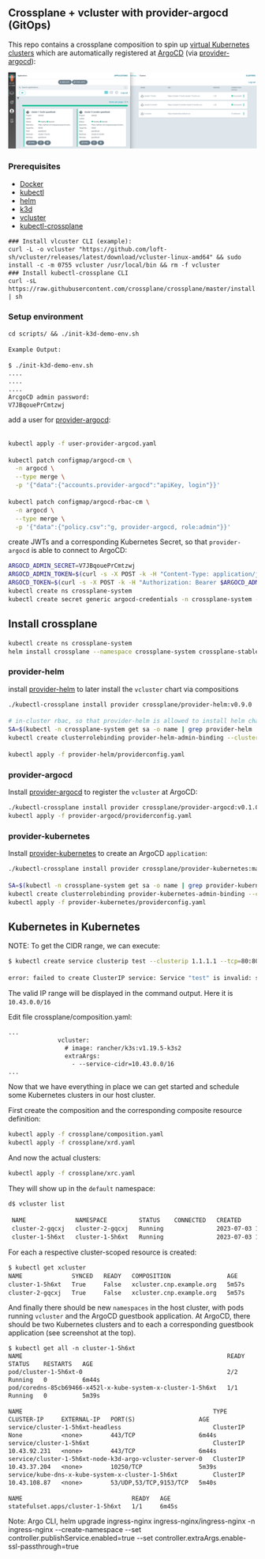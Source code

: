 ## Crossplane + vcluster with provider-argocd (GitOps)

This repo contains a crossplane composition to spin up [virtual Kubernetes clusters](https://www.vcluster.com/) which are automatically registered at [ArgoCD](https://argo-cd.readthedocs.io/en/stable/) (via [provider-argocd](https://github.com/crossplane-contrib/provider-argocd)):

![](argocd.png)

###  Prerequisites

- [Docker](https://docs.docker.com/engine/install/ubuntu/)
- [kubectl](https://kubernetes.io/docs/tasks/tools/#kubectl)
- [helm](https://helm.sh/docs/intro/install/)
- [k3d](https://k3d.io/#installation)
- [vcluster](https://www.vcluster.com/docs/getting-started/setup)
- [kubectl-crossplane](https://docs.crossplane.io/v1.10/getting-started/install-configure/)
```
### Install vlcuster CLI (example):
curl -L -o vcluster "https://github.com/loft-sh/vcluster/releases/latest/download/vcluster-linux-amd64" && sudo install -c -m 0755 vcluster /usr/local/bin && rm -f vcluster
### Install kubectl-crossplane CLI
curl -sL https://raw.githubusercontent.com/crossplane/crossplane/master/install.sh | sh
```

### Setup environment

```
cd scripts/ && ./init-k3d-demo-env.sh

Example Output:

$ ./init-k3d-demo-env.sh 
....
....
....
ArcgoCD admin password:
V7JBqouePrCmtzwj
```

add a user for [provider-argocd](https://argo-cd.readthedocs.io/en/stable/operator-manual/user-management/):
```bash

kubectl apply -f user-provider-argcod.yaml

kubectl patch configmap/argocd-cm \
  -n argocd \
  --type merge \
  -p '{"data":{"accounts.provider-argocd":"apiKey, login"}}'

kubectl patch configmap/argocd-rbac-cm \
  -n argocd \
  --type merge \
  -p '{"data":{"policy.csv":"g, provider-argocd, role:admin"}}'
```
create JWTs and a corresponding Kubernetes Secret, so that `provider-argocd` is able to connect to ArgoCD:
```bash
ARGOCD_ADMIN_SECRET=V7JBqouePrCmtzwj
ARGOCD_ADMIN_TOKEN=$(curl -s -X POST -k -H "Content-Type: application/json" --data '{"username":"admin","password":"'$ARGOCD_ADMIN_SECRET'"}' http://argocd.192.168.1.99.nip.io:8080/api/v1/session | jq -r .token)
ARGOCD_TOKEN=$(curl -s -X POST -k -H "Authorization: Bearer $ARGOCD_ADMIN_TOKEN" -H "Content-Type: application/json" http://argocd.192.168.1.99.nip.io:8080/api/v1/account/provider-argocd/token | jq -r .token)
kubectl create ns crossplane-system
kubectl create secret generic argocd-credentials -n crossplane-system --from-literal=authToken="$ARGOCD_TOKEN"
```

## Install crossplane
```bash
kubectl create ns crossplane-system
helm install crossplane --namespace crossplane-system crossplane-stable/crossplane
```

### provider-helm
install [provider-helm](https://github.com/crossplane-contrib/provider-helm) to later install the `vcluster` chart via compositions
```bash
./kubectl-crossplane install provider crossplane/provider-helm:v0.9.0

# in-cluster rbac, so that provider-helm is allowed to install helm charts into the host cluster
SA=$(kubectl -n crossplane-system get sa -o name | grep provider-helm | sed -e 's|serviceaccount\/|crossplane-system:|g')
kubectl create clusterrolebinding provider-helm-admin-binding --clusterrole cluster-admin --serviceaccount="${SA}"

kubectl apply -f provider-helm/providerconfig.yaml
```
### provider-argocd
Install [provider-argocd](https://github.com/crossplane-contrib/provider-argocd) to register the `vcluster` at ArgoCD:
```bash
./kubectl-crossplane install provider crossplane/provider-argocd:v0.1.0
kubectl apply -f provider-argocd/providerconfig.yaml
```

### provider-kubernetes
Install [provider-kubernetes](https://github.com/crossplane-contrib/provider-kubernetes) to create an ArgoCD `application`:
```bash
./kubectl-crossplane install provider crossplane/provider-kubernetes:main

SA=$(kubectl -n crossplane-system get sa -o name | grep provider-kubernetes | sed -e 's|serviceaccount\/|crossplane-system:|g')
kubectl create clusterrolebinding provider-kubernetes-admin-binding --clusterrole cluster-admin --serviceaccount="${SA}"
kubectl apply -f provider-kubernetes/providerconfig.yaml 
```

## Kubernetes in Kubernetes

NOTE: To get the CIDR range, we can execute:

```bash
$ kubectl create service clusterip test --clusterip 1.1.1.1 --tcp=80:80

error: failed to create ClusterIP service: Service "test" is invalid: spec.clusterIPs: Invalid value: []string{"1.1.1.1"}: failed to allocate IP 1.1.1.1: the provided IP (1.1.1.1) is not in the valid range. The range of valid IPs is 10.43.0.0/16

```

The valid IP range will be displayed in the command output. Here it is `10.43.0.0/16`

Edit file crossplane/composition.yaml:
```
...
              vcluster:
                # image: rancher/k3s:v1.19.5-k3s2 
                extraArgs:
                  - --service-cidr=10.43.0.0/16
...
```


Now that we have everything in place we can get started and schedule some Kubernetes clusters in our host cluster.

First create the composition and the corresponding composite resource definition:
```bash
kubectl apply -f crossplane/composition.yaml
kubectl apply -f crossplane/xrd.yaml
```
And now the actual clusters:
```bash
kubectl apply -f crossplane/xrc.yaml
```
They will show up in the `default` namespace:
```bash
d$ vcluster list

 NAME              NAMESPACE         STATUS    CONNECTED   CREATED                          AGE     CONTEXT            
 cluster-2-gqcxj   cluster-2-gqcxj   Running               2023-07-03 10:05:15 +0300 EEST   5m16s   k3d-argo-vcluster  
 cluster-1-5h6xt   cluster-1-5h6xt   Running               2023-07-03 10:05:15 +0300 EEST   5m16s   k3d-argo-vcluster  

```
For each a respective cluster-scoped resource is created:
```bash
$ kubectl get xcluster
NAME              SYNCED   READY   COMPOSITION                AGE
cluster-1-5h6xt   True     False   xcluster.cnp.example.org   5m57s
cluster-2-gqcxj   True     False   xcluster.cnp.example.org   5m57s

```
And finally there should be new `namespaces` in the host cluster, with pods running `vcluster` and the ArgoCD guestbook application.
At ArgoCD, there should be two Kubernetes clusters and to each a corresponding guestbook application (see screenshot at the top).
```
$ kubectl get all -n cluster-1-5h6xt
NAME                                                          READY   STATUS    RESTARTS   AGE
pod/cluster-1-5h6xt-0                                         2/2     Running   0          6m44s
pod/coredns-85cb69466-x452l-x-kube-system-x-cluster-1-5h6xt   1/1     Running   0          5m39s

NAME                                                      TYPE        CLUSTER-IP     EXTERNAL-IP   PORT(S)                  AGE
service/cluster-1-5h6xt-headless                          ClusterIP   None           <none>        443/TCP                  6m44s
service/cluster-1-5h6xt                                   ClusterIP   10.43.92.231   <none>        443/TCP                  6m44s
service/cluster-1-5h6xt-node-k3d-argo-vcluster-server-0   ClusterIP   10.43.37.204   <none>        10250/TCP                5m39s
service/kube-dns-x-kube-system-x-cluster-1-5h6xt          ClusterIP   10.43.108.87   <none>        53/UDP,53/TCP,9153/TCP   5m40s

NAME                               READY   AGE
statefulset.apps/cluster-1-5h6xt   1/1     6m45s

```
Note: Argo CLI, helm upgrade ingress-nginx ingress-nginx/ingress-nginx -n ingress-nginx --create-namespace --set controller.publishService.enabled=true --set controller.extraArgs.enable-ssl-passthrough=true 


